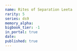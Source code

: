 ```yaml
---
name: Rites of Separation Leeta
rarity: 5
series: ds9
memory_alpha:
bigbook_tier: -1
in_portal: true
date:
published: true
---
```



